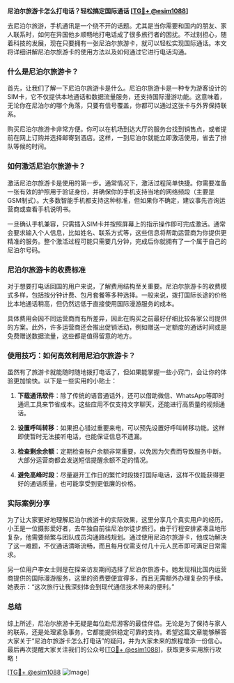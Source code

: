 **尼泊尔旅游卡怎么打电话？轻松搞定国际通话 [[TG💪+ @esim1088](https://t.me/s/esim1088)]**

去尼泊尔旅游，手机通讯是一个绕不开的话题。尤其是当你需要和国内的朋友、家人联系时，如何在异国他乡顺畅地打电话成了很多旅行者的困扰。不过别担心，随着科技的发展，现在只要拥有一张尼泊尔旅游卡，就可以轻松实现国际通话。本文将详细讲解尼泊尔旅游卡的使用方法以及如何通过它进行电话沟通。

### 什么是尼泊尔旅游卡？

首先，让我们了解一下尼泊尔旅游卡是什么。尼泊尔旅游卡是一种专为游客设计的SIM卡，它不仅提供本地通话和数据流量服务，还支持国际漫游功能。这意味着，无论你在尼泊尔的哪个角落，只要有信号覆盖，你都可以通过这张卡与外界保持联系。

购买尼泊尔旅游卡非常方便。你可以在机场到达大厅的服务台找到销售点，或者提前在网上订购并选择邮寄到酒店。这样，一到尼泊尔就能立即激活使用，省去了排队等候的时间。

### 如何激活尼泊尔旅游卡？

激活尼泊尔旅游卡是使用的第一步。通常情况下，激活过程简单快捷。你需要准备一张有效的护照用于验证身份，并确保你的手机支持当地的网络频段（主要是GSM制式）。大多数智能手机都支持这种标准，但如果你不确定，建议事先咨询运营商或查看手机说明书。

一旦确认手机兼容，只需插入SIM卡并按照屏幕上的指示操作即可完成激活。通常会要求输入个人信息，比如姓名、联系方式等，这些信息将帮助运营商为你提供更精准的服务。整个激活过程可能只需要几分钟，完成后你就拥有了一个属于自己的尼泊尔号码。

### 尼泊尔旅游卡的收费标准

对于想要打电话回国的用户来说，了解费用结构至关重要。尼泊尔旅游卡的收费模式多样，包括按分钟计费、包月套餐等多种选择。一般来说，拨打国际长途的价格比本地通话稍高，但仍然远低于直接使用国际漫游服务的成本。

具体费用会因不同运营商而有所差异，因此在购买之前最好仔细比较各家公司提供的方案。此外，许多运营商还会推出促销活动，例如赠送一定额度的通话时间或是免费赠送数据流量，这些都是值得留意的地方。

### 使用技巧：如何高效利用尼泊尔旅游卡？

虽然有了旅游卡就能随时随地拨打电话了，但如果能掌握一些小窍门，会让你的体验更加愉快。以下是一些实用的小贴士：

1. **下载通讯软件**：除了传统的语音通话外，还可以借助微信、WhatsApp等即时通讯工具来节省成本。这些应用不仅支持文字聊天，还能进行高质量的视频通话。
   
2. **设置呼叫转移**：如果担心错过重要来电，可以预先设置好呼叫转移功能。这样即使暂时无法接听电话，也能保证信息不遗漏。

3. **检查剩余余额**：定期检查账户余额非常重要，以免因为欠费而导致服务中断。大部分运营商都会发送短信提醒余额不足的情况。

4. **避免高峰时段**：尽量避开工作日的繁忙时段拨打国际电话，这样不仅能获得更好的通话质量，也可能享受到更低廉的价格。

### 实际案例分享

为了让大家更好地理解尼泊尔旅游卡的实际效果，这里分享几个真实用户的经历。小王是一位摄影爱好者，去年独自前往尼泊尔徒步旅行。由于行程安排紧凑且地形复杂，他需要频繁与团队成员沟通路线规划。通过使用尼泊尔旅游卡，他成功解决了这一难题，不仅通话清晰流畅，而且每月仅需支付几十元人民币即可满足日常需求。

另一位用户李女士则是在探亲访友期间选择了尼泊尔旅游卡。她发现相比国内运营商提供的国际漫游服务，这里的资费要便宜得多，而且无需额外办理复杂的手续。她表示：“这次旅行让我深刻体会到现代通信技术带来的便利。”

### 总结

综上所述，尼泊尔旅游卡无疑是每位赴尼游客的最佳伴侣。无论是为了保持与家人的联系，还是处理紧急事务，它都能提供稳定可靠的支持。希望这篇文章能够解答大家关于“尼泊尔旅游卡怎么打电话”的疑问，并为大家未来的旅程增添一份信心。最后再次提醒大家关注我们的公众号[[TG💪+ @esim1088](https://t.me/s/esim1088)]，获取更多实用旅行攻略！

[[TG💪+ @esim1088](https://t.me/s/esim1088) ![Image](https://i.postimg.cc/4NQfJmqS/Snipaste-2025-05-13-00-14-12.png)]